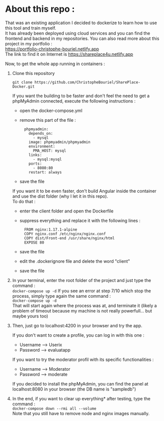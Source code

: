 # About this repo :
That was an existing application I decided to dockerize to learn how to use this tool and train myself.  
It has already been deployed using cloud services and you can find the frontend and backend in my repositories. 
You can also read more about this project in my portfolio :  
https://portfolio-christophe-bouriel.netlify.app  
The link to find it on Internet is https://shareplace4u.netlify.app

Now, to get the whole app running in containers :

1. Clone this repository

	`git clone https://github.com/ChristopheBouriel/SharePlace-Docker.git`

	If you want the building to be faster and don't feel the need to get a phpMyAdmin connected, execute the 	following instructions :  
	* open the docker-compose.yml
	* remove this part of the file :
	
			phpmyadmin:  
			  depends_on:  
			    - mysql  
			  image: phpmyadmin/phpmyadmin  
			  environment:  
			    PMA_HOST: mysql  
			  links:  
			    - mysql:mysql  
			  ports:  
			    - 8080:80  
			  restart: always
	* save the file

	If you want it to be even faster, don't build Angular inside the container and use the dist folder (why I 	let it in this repo).  
	To do that :  
	* enter the client folder and open the Dockerfile
	* suppress everything and replace it with the following lines :
	
			FROM nginx:1.17.1-alpine  
			COPY nginx.conf /etc/nginx/nginx.conf  
			COPY dist/Front-end /usr/share/nginx/html  
			EXPOSE 80  
	* save the file
	* edit the .dockerignore file and delete the word "client"
	* save the file

2. In your terminal, enter the root folder of the project and just type the command :  
`docker-compose up -d`
	If you see an error at step 7/10 which stop the process, simply type again the same command :  
	`docker-compose up -d`  
	That will start again where the process was at, and terminate it (likely a problem of timeout because my 	machine is not really powerfull... but maybe yours too)

3. Then, just go to localhost:4200 in your browser and try the app.

	If you don't want to create a profile, you can log in with this one :  
	* Username --> Userix
	* Password --> evaluatapp
	
	If you want to try the moderator profil with its specific functionalities :  
	* Username --> Moderator
	* Password --> moderate

	If you decided to install the phpMyAdmin, you can find the panel at localhost:8080 in your browser (the DB 	name is "sampledb")

4. In the end, if you want to clear up everything* after testing, type the command :  
	`docker-compose down --rmi all --volume`  
	Note that you still have to remove node and nginx images manually.
